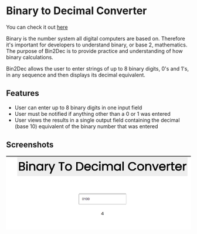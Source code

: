 
# Binary to Decimal Converter

You can check it out [here](https://bin2dec-vanillajs.netlify.app/)

Binary is the number system all digital computers are based on. Therefore it's important for developers to understand binary, or base 2, mathematics. The purpose of Bin2Dec is to provide practice and understanding of how binary calculations.

Bin2Dec allows the user to enter strings of up to 8 binary digits, 0's and 1's, in any sequence and then displays its decimal equivalent.



## Features

- User can enter up to 8 binary digits in one input field
- User must be notified if anything other than a 0 or 1 was entered
-  User views the results in a single output field containing the decimal (base 10) equivalent of the binary number that was entered



## Screenshots

![Screenshot](output.png)
